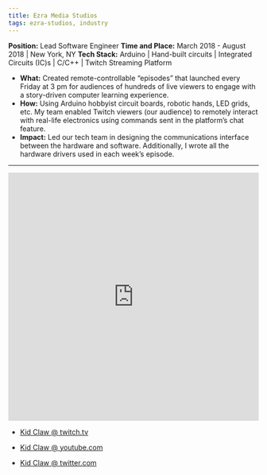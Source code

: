 ```yaml
---
title: Ezra Media Studios
tags: ezra-studios, industry
---
```

**Position:** Lead Software Engineer
**Time and Place:** March 2018 - August 2018 | New York, NY
**Tech Stack:** Arduino | Hand-built circuits | Integrated Circuits (IC)s | C/C++ | Twitch Streaming Platform
- **What:** Created remote-controllable “episodes” that launched every Friday at 3 pm for audiences of hundreds of live viewers to engage with a story-driven computer learning experience.
- **How:** Using Arduino hobbyist circuit boards, robotic hands, LED grids, etc. My team enabled Twitch viewers (our audience) to remotely interact with real-life electronics using commands sent in the platform’s chat feature.
- **Impact:** Led our tech team in designing the communications interface between the hardware and software. Additionally, I wrote all the hardware drivers used in each week’s episode.

---

<iframe width="100%" height="500" src="https://www.youtube.com/embed/tO6LIwN_TRw?si=VojOM7wLG6SbMW-D" title="YouTube video player" frameborder="0" allow="accelerometer; autoplay; clipboard-write; encrypted-media; gyroscope; picture-in-picture; web-share" allowfullscreen></iframe>

- <a href="https://www.twitch.tv/ClawDynamics" target="_blank">Kid Claw @ twitch.tv</a>

- <a href="https://www.youtube.com/@kidclaw2563" target="_blank"> Kid Claw @ youtube.com</a>

- <a href="https://twitter.com/clawdynamics" target="_blank"> Kid Claw @ twitter.com</a>